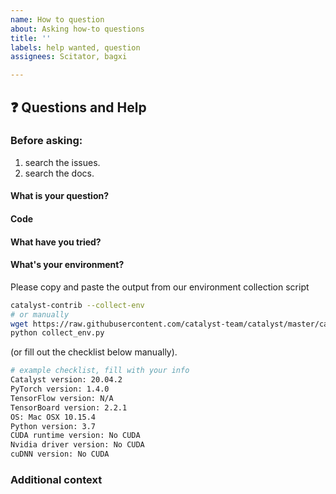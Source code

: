 ```yaml
---
name: How to question
about: Asking how-to questions
title: ''
labels: help wanted, question
assignees: Scitator, bagxi

---
```


## ❓ Questions and Help

### Before asking:   
1. search the issues.   
2. search the docs.    

<!-- If you still can't find what you need: -->


#### What is your question?


#### Code
<!-- Please paste a code snippet if your question requires it! -->   


#### What have you tried?


#### What's your environment?
Please copy and paste the output from our environment collection script
```bash
catalyst-contrib --collect-env
# or manually
wget https://raw.githubusercontent.com/catalyst-team/catalyst/master/catalyst/contrib/scripts/collect_env.py
python collect_env.py
```
(or fill out the checklist below manually).

```bash
# example checklist, fill with your info
Catalyst version: 20.04.2
PyTorch version: 1.4.0
TensorFlow version: N/A
TensorBoard version: 2.2.1
OS: Mac OSX 10.15.4
Python version: 3.7
CUDA runtime version: No CUDA
Nvidia driver version: No CUDA
cuDNN version: No CUDA
```


### Additional context
<!-- Add any other context about the problem here. -->
